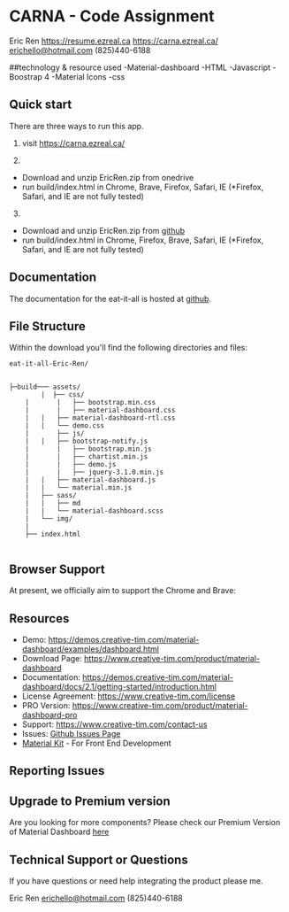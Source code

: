 # CARNA  - Code Assignment  

Eric Ren
https://resume.ezreal.ca
https://carna.ezreal.ca/
erichello@hotmail.com
(825)440-6188


##technology & resource used 
-Material-dashboard
-HTML
-Javascript
-Boostrap 4
-Material Icons
-css

## Quick start
There are three ways to run this app. 

1. visit https://carna.ezreal.ca/ 
 
2. 
- Download and unzip EricRen.zip from onedrive
- run build/index.html in Chrome, Brave, Firefox, Safari, IE (*Firefox, Safari, and IE  are not fully tested) 

3.
- Download and unzip EricRen.zip from [github]( https://github.com/rceric65282/eat-it-all )
- run build/index.html in Chrome, Firefox, Brave, Safari, IE (*Firefox, Safari, and IE  are not fully tested) 

## Documentation
The documentation for the eat-it-all is hosted at [github]( https://github.com/rceric65282/eat-it-all ).


## File Structure
Within the download you'll find the following directories and files:

```
eat-it-all-Eric-Ren/


├─build─── assets/
		|  ├── css/
	|   	|   ├── bootstrap.min.css
	|   	|   ├── material-dashboard.css
	|	|   ├── material-dashboard-rtl.css
	|	|   └── demo.css
	|   	├── js/
	|	|   ├── bootstrap-notify.js
	|   	|   ├── bootstrap.min.js
	|   	|   ├── chartist.min.js
	|   	|   ├── demo.js
	|   	|   ├── jquery-3.1.0.min.js
	| 	|   ├── material-dashboard.js
	|  	|   └── material.min.js
	|	├── sass/
	|	|   ├── md
	|  	|   └── material-dashboard.scss
	| 	└── img/
	|
	├── index.html
	

```


## Browser Support

At present, we officially aim to support the Chrome and Brave:


## Resources
- Demo: <https://demos.creative-tim.com/material-dashboard/examples/dashboard.html>
- Download Page: <https://www.creative-tim.com/product/material-dashboard>
- Documentation: <https://demos.creative-tim.com/material-dashboard/docs/2.1/getting-started/introduction.html>
- License Agreement: <https://www.creative-tim.com/license>
- PRO Version: <https://www.creative-tim.com/product/material-dashboard-pro>
- Support: <https://www.creative-tim.com/contact-us>
- Issues: [Github Issues Page](https://github.com/creativetimofficial/material-dashboard/issues)
- [Material Kit](https://www.creative-tim.com/product/material-kit?ref=github-md-free) - For Front End Development

## Reporting Issues



## Upgrade to Premium version

Are you looking for more components? Please check our Premium Version of Material Dashboard [here](https://www.creative-tim.com/product/material-dashboard-pro/)

## Technical Support or Questions

If you have questions or need help integrating the product please me.

Eric Ren
erichello@hotmail.com
(825)440-6188
